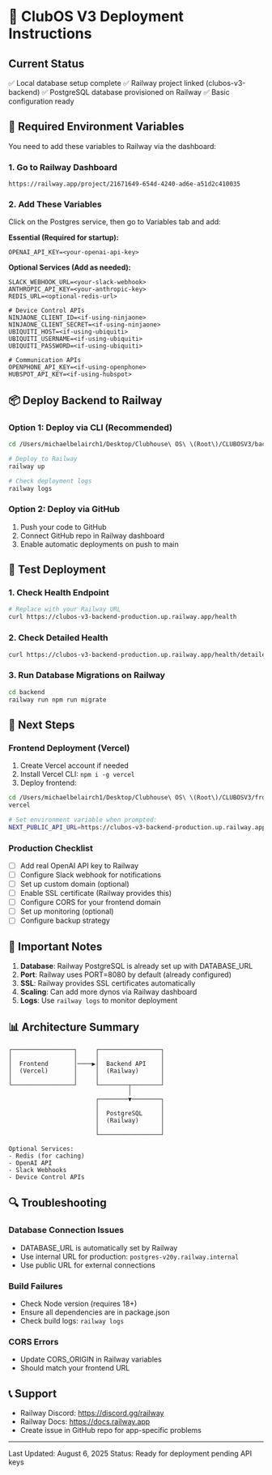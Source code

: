 # 🚀 ClubOS V3 Deployment Instructions

## Current Status
✅ Local database setup complete
✅ Railway project linked (clubos-v3-backend)
✅ PostgreSQL database provisioned on Railway
✅ Basic configuration ready

## 🔧 Required Environment Variables

You need to add these variables to Railway via the dashboard:

### 1. Go to Railway Dashboard
```
https://railway.app/project/21671649-654d-4240-ad6e-a51d2c410035
```

### 2. Add These Variables
Click on the Postgres service, then go to Variables tab and add:

**Essential (Required for startup):**
```
OPENAI_API_KEY=<your-openai-api-key>
```

**Optional Services (Add as needed):**
```
SLACK_WEBHOOK_URL=<your-slack-webhook>
ANTHROPIC_API_KEY=<your-anthropic-key>
REDIS_URL=<optional-redis-url>

# Device Control APIs
NINJAONE_CLIENT_ID=<if-using-ninjaone>
NINJAONE_CLIENT_SECRET=<if-using-ninjaone>
UBIQUITI_HOST=<if-using-ubiquiti>
UBIQUITI_USERNAME=<if-using-ubiquiti>
UBIQUITI_PASSWORD=<if-using-ubiquiti>

# Communication APIs
OPENPHONE_API_KEY=<if-using-openphone>
HUBSPOT_API_KEY=<if-using-hubspot>
```

## 📦 Deploy Backend to Railway

### Option 1: Deploy via CLI (Recommended)
```bash
cd /Users/michaelbelairch1/Desktop/Clubhouse\ OS\ \(Root\)/CLUBOSV3/backend

# Deploy to Railway
railway up

# Check deployment logs
railway logs
```

### Option 2: Deploy via GitHub
1. Push your code to GitHub
2. Connect GitHub repo in Railway dashboard
3. Enable automatic deployments on push to main

## 🧪 Test Deployment

### 1. Check Health Endpoint
```bash
# Replace with your Railway URL
curl https://clubos-v3-backend-production.up.railway.app/health
```

### 2. Check Detailed Health
```bash
curl https://clubos-v3-backend-production.up.railway.app/health/detailed
```

### 3. Run Database Migrations on Railway
```bash
cd backend
railway run npm run migrate
```

## 🎯 Next Steps

### Frontend Deployment (Vercel)
1. Create Vercel account if needed
2. Install Vercel CLI: `npm i -g vercel`
3. Deploy frontend:
```bash
cd /Users/michaelbelairch1/Desktop/Clubhouse\ OS\ \(Root\)/CLUBOSV3/frontend
vercel

# Set environment variable when prompted:
NEXT_PUBLIC_API_URL=https://clubos-v3-backend-production.up.railway.app
```

### Production Checklist
- [ ] Add real OpenAI API key to Railway
- [ ] Configure Slack webhook for notifications
- [ ] Set up custom domain (optional)
- [ ] Enable SSL certificate (Railway provides this)
- [ ] Configure CORS for your frontend domain
- [ ] Set up monitoring (optional)
- [ ] Configure backup strategy

## 🚨 Important Notes

1. **Database**: Railway PostgreSQL is already set up with DATABASE_URL
2. **Port**: Railway uses PORT=8080 by default (already configured)
3. **SSL**: Railway provides SSL certificates automatically
4. **Scaling**: Can add more dynos via Railway dashboard
5. **Logs**: Use `railway logs` to monitor deployment

## 📊 Architecture Summary

```
┌─────────────────┐     ┌─────────────────┐
│                 │     │                 │
│  Frontend       │────▶│  Backend API    │
│  (Vercel)       │     │  (Railway)      │
│                 │     │                 │
└─────────────────┘     └────────┬────────┘
                                 │
                        ┌────────▼────────┐
                        │                 │
                        │  PostgreSQL     │
                        │  (Railway)      │
                        │                 │
                        └─────────────────┘

Optional Services:
- Redis (for caching)
- OpenAI API
- Slack Webhooks
- Device Control APIs
```

## 🔍 Troubleshooting

### Database Connection Issues
- DATABASE_URL is automatically set by Railway
- Use internal URL for production: `postgres-v20y.railway.internal`
- Use public URL for external connections

### Build Failures
- Check Node version (requires 18+)
- Ensure all dependencies are in package.json
- Check build logs: `railway logs`

### CORS Errors
- Update CORS_ORIGIN in Railway variables
- Should match your frontend URL

## 📞 Support

- Railway Discord: https://discord.gg/railway
- Railway Docs: https://docs.railway.app
- Create issue in GitHub repo for app-specific problems

---

Last Updated: August 6, 2025
Status: Ready for deployment pending API keys